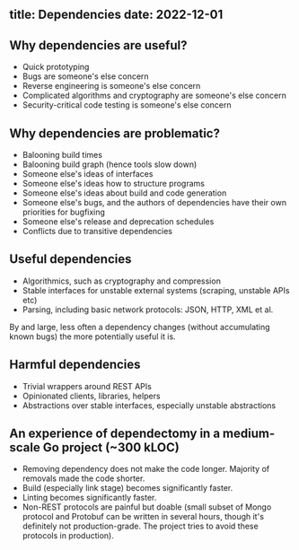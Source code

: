 title: Dependencies
date: 2022-12-01
----
## Why dependencies are useful?

- Quick prototyping
- Bugs are someone's else concern
- Reverse engineering is someone's else concern
- Complicated algorithms and cryptography are someone's else concern
- Security-critical code testing is someone's else concern

## Why dependencies are problematic?

- Balooning build times
- Balooning build graph (hence tools slow down)
- Someone else's ideas of interfaces
- Someone else's ideas how to structure programs
- Someone else's ideas about build and code generation
- Someone else's bugs, and the authors of dependencies have their own priorities for bugfixing
- Someone else's release and deprecation schedules
- Conflicts due to transitive dependencies

## Useful dependencies

- Algorithmics, such as cryptography and compression
- Stable interfaces for unstable external systems (scraping, unstable APIs etc)
- Parsing, including basic network protocols: JSON, HTTP, XML et al.

By and large, less often a dependency changes (without accumulating known bugs) the more potentially useful it is.

## Harmful dependencies

- Trivial wrappers around REST APIs
- Opinionated clients, libraries, helpers
- Abstractions over stable interfaces, especially unstable abstractions

## An experience of dependectomy in a medium-scale Go project (~300 kLOC)

- Removing dependency does not make the code longer. Majority of removals made the code shorter.
- Build (especially link stage) becomes significantly faster.
- Linting becomes significantly faster.
- Non-REST protocols are painful but doable (small subset of Mongo protocol and Protobuf can be written in several
  hours, though it's definitely not production-grade. The project tries to avoid these protocols in production).
